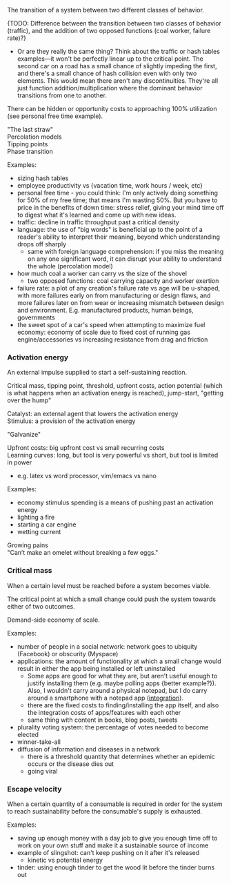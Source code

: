 The transition of a system between two different classes of behavior.

{TODO: Difference between the transition between two classes of behavior (traffic), and the addition of two opposed functions (coal worker, failure rate)?}
- Or are they really the same thing?  Think about the traffic or hash tables examples—it won't be perfectly linear up to the critical point.  The second car on a road has a small chance of slightly impeding the first, and there's a small chance of hash collision even with only two elements.  This would mean there aren't any discontinuities.  They're all just function addition/multiplication where the dominant behavior transitions from one to another.

There can be hidden or opportunity costs to approaching 100% utilization (see personal free time example).

"The last straw"\
Percolation models\
Tipping points\
Phase transition

Examples:
- sizing hash tables
- employee productivity vs {vacation time, work hours / week, etc}
- personal free time - you could think: I'm only actively doing something for 50% of my free time; that means I'm wasting 50%.  But you have to price in the benefits of down time: stress relief, giving your mind time off to digest what it's learned and come up with new ideas.
- traffic: decline in traffic throughput past a critical density
- language: the use of "big words" is beneficial up to the point of a reader's ability to interpret their meaning, beyond which understanding drops off sharply
	- same with foreign language comprehension: if you miss the meaning on any one significant word, it can disrupt your ability to understand the whole (percolation model)
- how much coal a worker can carry vs the size of the shovel
	- two opposed functions: coal carrying capacity and worker exertion
- failure rate: a plot of any creation's failure rate vs age will be u-shaped, with more failures early on from manufacturing or design flaws, and more failures later on from wear or increasing mismatch between design and environment. E.g. manufactured products, human beings, governments
- the sweet spot of a car's speed when attempting to maximize fuel economy: economy of scale due to fixed cost of running gas engine/accessories vs increasing resistance from drag and friction


### Activation energy
An external impulse supplied to start a self-sustaining reaction.

Critical mass, tipping point, threshold, upfront costs, action potential (which is what happens when an activation energy is reached), jump-start, "getting over the hump"

Catalyst: an external agent that lowers the activation energy\
Stimulus: a provision of the activation energy

"Galvanize"

Upfront costs: big upfront cost vs small recurring costs\
Learning curves: long, but tool is very powerful vs short, but tool is limited in power
- e.g. latex vs word processor, vim/emacs vs nano

Examples:
- economy stimulus spending is a means of pushing past an activation energy
- lighting a fire
- starting a car engine
- wetting current

Growing pains\
"Can’t make an omelet without breaking a few eggs."


### Critical mass
When a certain level must be reached before a system becomes viable.

The critical point at which a small change could push the system towards either of two outcomes.

Demand-side economy of scale.

Examples:
- number of people in a social network: network goes to ubiquity (Facebook) or obscurity (Myspace)
- applications: the amount of functionality at which a small change would result in either the app being installed or left uninstalled
	- Some apps are good for what they are, but aren't useful enough to justify installing them (e.g. maybe polling apps {better example?}). Also, I wouldn't carry around a physical notepad, but I do carry around a smartphone with a notepad app ([integration](Integration.md)).
	- there are the fixed costs to finding/installing the app itself, and also the integration costs of apps/features with each other
	- same thing with content in books, blog posts, tweets
- plurality voting system: the percentage of votes needed to become elected
- winner-take-all
- diffusion of information and diseases in a network
	- there is a threshold quantity that determines whether an epidemic occurs or the disease dies out
	- going viral


### Escape velocity
When a certain quantity of a consumable is required in order for the system to reach sustainability before the consumable's supply is exhausted.

Examples:
- saving up enough money with a day job to give you enough time off to work on your own stuff and make it a sustainable source of income
- example of slingshot: can't keep pushing on it after it's released
	- kinetic vs potential energy
- tinder: using enough tinder to get the wood lit before the tinder burns out
